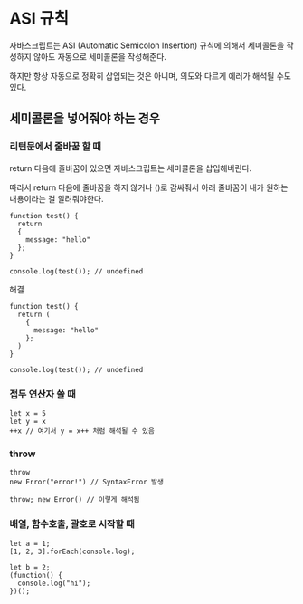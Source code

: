 # ASI 규칙

자바스크립트는 ASI (Automatic Semicolon Insertion) 규칙에 의해서 세미콜론을 작성하지 않아도 자동으로 세미콜론을 작성해준다.

하지만 항상 자동으로 정확히 삽입되는 것은 아니며, 의도와 다르게 에러가 해석될 수도 있다.

## 세미콜론을 넣어줘야 하는 경우

### 리턴문에서 줄바꿈 할 때

return 다음에 줄바꿈이 있으면 자바스크립트는 세미콜론을 삽입해버린다.

따라서 return 다음에 줄바꿈을 하지 않거나 ()로 감싸줘서 아래 줄바꿈이 내가 원하는 내용이라는 걸 알려줘야한다.

    function test() {
      return
      {
        message: "hello"
      };
    }

    console.log(test()); // undefined


해결

    function test() {
      return (
        {
          message: "hello"
        };
      )
    }

    console.log(test()); // undefined

### 접두 연산자 쓸 때

    let x = 5
    let y = x
    ++x // 여기서 y = x++ 처럼 해석될 수 있음

### throw

    throw
    new Error("error!") // SyntaxError 발생

    throw; new Error() // 이렇게 해석됨


### 배열, 함수호출, 괄호로 시작할 때

    let a = 1;
    [1, 2, 3].forEach(console.log);

    let b = 2;
    (function() {
      console.log("hi");
    })();
